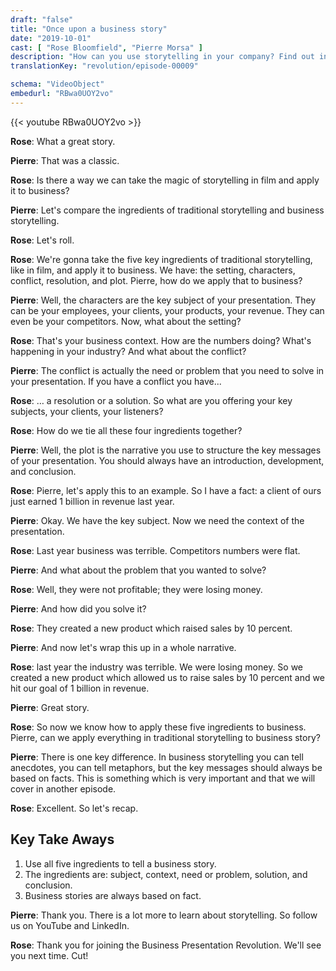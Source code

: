 ```yaml
---
draft: "false"
title: "Once upon a business story"
date: "2019-10-01"
cast: [ "Rose Bloomfield", "Pierre Morsa" ]
description: "How can you use storytelling in your company? Find out in this video."
translationKey: "revolution/episode-00009"

schema: "VideoObject"
embedurl: "RBwa0UOY2vo"
---
```


{{< youtube RBwa0UOY2vo >}}

**Rose**: What a great story. 
 
**Pierre**: That was a classic. 
 
**Rose**: Is there a way we can take the magic of storytelling in film and apply it to business? 
 
**Pierre**: Let's compare the ingredients of traditional storytelling and business storytelling. 
 
**Rose**: Let's roll. 
 
**Rose**: We're gonna take the five key ingredients of traditional storytelling, like in film, and apply it to business. We have: the setting, characters, conflict, resolution, and plot. Pierre, how do we apply that to business?
 
**Pierre**: Well, the characters are the key subject of your presentation. They can be your employees, your clients, your products, your revenue. They can even be your competitors. Now, what about the setting? 
 
**Rose**: That's your business context. How are the numbers doing? What's happening in your industry? And what about the conflict?
 
**Pierre**: The conflict is actually the need or problem that you need to solve in your presentation. If you have a conflict you have... 
 
**Rose**: … a resolution or a solution. So what are you offering your key subjects, your clients, your listeners? 
 
**Rose**: How do we tie all these four ingredients together?
 
**Pierre**: Well, the plot is the narrative you use to structure the key messages of your presentation. You should always have an introduction, development, and conclusion. 
 
**Rose**: Pierre, let's apply this to an example. So I have a fact: a client of ours just earned 1 billion in revenue last year. 
 
**Pierre**: Okay. We have the key subject. Now we need the context of the presentation. 
 
**Rose**: Last year business was terrible. Competitors numbers were flat. 
 
**Pierre**: And what about the problem that you wanted to solve?
 
**Rose**: Well, they were not profitable; they were losing money. 
 
**Pierre**: And how did you solve it?
 
**Rose**: They created a new product which raised sales by 10 percent. 
 
**Pierre**: And now let's wrap this up in a whole narrative. 
 
**Rose**: last year the industry was terrible. We were losing money. So we created a new product which allowed us to raise sales by 10 percent and we hit our goal of 1 billion in revenue. 
 
**Pierre**: Great story. 
 
**Rose**: So now we know how to apply these five ingredients to business. Pierre, can we apply everything in traditional storytelling to business story?
 
**Pierre**: There is one key difference. In business storytelling you can tell anecdotes, you can tell metaphors, but the key messages should always be based on facts. This is something which is very important and that we will cover in another episode. 
 
**Rose**: Excellent. So let's recap. 

## Key Take Aways

1. Use all five ingredients to tell a business story. 
2. The ingredients are: subject, context, need or problem, solution, and conclusion. 
3. Business stories are always based on fact. 

 
**Pierre**: Thank you. There is a lot more to learn about storytelling. So follow us on YouTube and LinkedIn. 
 
**Rose**: Thank you for joining the Business Presentation Revolution. We'll see you next time. Cut!
 